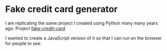 # Fake credit card generator

I am replicating the same project I created using Python many many years ago. Project [fake-credit-card](https://github.com/bhuone-garbu/fake-credit-card) 

I wanted to create a JavaScript version of it so that I can run on the browser for people to see.

